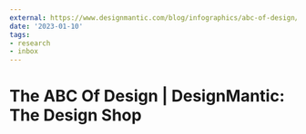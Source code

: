 ```yaml
---
external: https://www.designmantic.com/blog/infographics/abc-of-design/
date: '2023-01-10'
tags:
- research
- inbox
---
```


# The ABC Of Design | DesignMantic: The Design Shop
